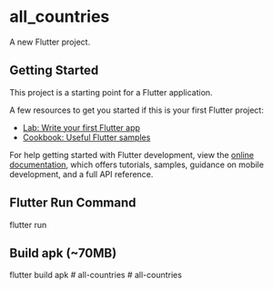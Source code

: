 # all_countries

A new Flutter project.

## Getting Started

This project is a starting point for a Flutter application.

A few resources to get you started if this is your first Flutter project:

- [Lab: Write your first Flutter app](https://docs.flutter.dev/get-started/codelab)
- [Cookbook: Useful Flutter samples](https://docs.flutter.dev/cookbook)

For help getting started with Flutter development, view the
[online documentation](https://docs.flutter.dev/), which offers tutorials,
samples, guidance on mobile development, and a full API reference.
## Flutter Run Command
flutter run


## Build apk (~70MB)


flutter build apk #   a l l - c o u n t r i e s  
 #   a l l - c o u n t r i e s  
 